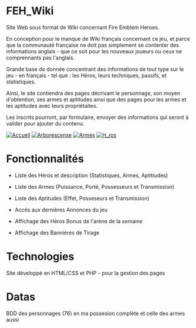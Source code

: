 # FEH_Wiki

Site Web sous format de Wiki concernant Fire Emblem Heroes.

En conception pour le manque de Wiki français concernant ce jeu, et parce que la communauté française ne doit pas simplement se contenter des informations anglais - que ce soit pour les nouveaux joueurs ou ceux ne comprennants pas l'anglais.

Grande base de donnée concentrant des informations de tout type sur le jeu - en français - tel que : les Héros, leurs techniques, passifs, et statistiques.

Ainsi, le site contiendra des pages décrivant le personnage, son moyen d'obtention, ses armes et aptitudes ainsi que des pages pour les armes et les aptitudes avec leurs propriétaites.

Les inscrits pourront, par formulaire, envoyer des informations qui seront à valider pour ajouter du contenu.

<a href="https://ibb.co/ihk3Ha"><img src="https://preview.ibb.co/dwFQVv/Accueil.jpg" alt="Accueil" border="0"></a>
<a href="https://ibb.co/gh4Vxa"><img src="https://preview.ibb.co/h7x5Vv/Arborescense.jpg" alt="Arborescense" border="0"></a>
<a href="https://ibb.co/eAiqxa"><img src="https://preview.ibb.co/id3qxa/Armes.jpg" alt="Armes" border="0"></a>
<a href="https://ibb.co/fzAQVv"><img src="https://preview.ibb.co/gXmzqv/H_ros.jpg" alt="H_ros" border="0"></a>


# Fonctionnalités 

- Liste des Héros et description (Statistiques, Armes, Aptitiudes)
- Liste des Armes (Puissance, Porté, Possesseurs et Transmission)
- Liste des Aptitudes (Effet, Posseseurs et Transmission)

- Accès aux dernières Annonces du jeu
- Affichage des Héros Bonus de l'arène de la semaine
- Affichage des Bannières de Tirage


# Technologies

Site développé en HTML/CSS et PHP - pour la gestion des pages

# Datas

BDD des personnages (76) en ma possesion complète et celle des armes aussi
